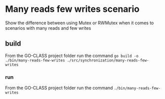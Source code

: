 # Many reads few writes scenario

Show the difference between using Mutex or RWMutex when it comes to scenarios with many reads and few writes

## build

From the GO-CLASS project folder run the command
`go build -o ./bin/many-reads-few-writes ./src/synchronization/many-reads-few-writes`

### run

From the GO-CLASS project folder run the command
`./bin/many-reads-few-writes`

